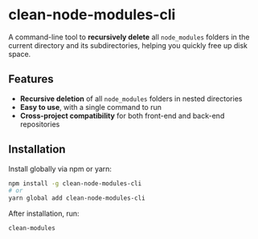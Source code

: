# clean-node-modules-cli

A command-line tool to **recursively delete** all `node_modules` folders in the current directory and its subdirectories, helping you quickly free up disk space.

## Features

- **Recursive deletion** of all `node_modules` folders in nested directories
- **Easy to use**, with a single command to run
- **Cross-project compatibility** for both front-end and back-end repositories

## Installation

Install globally via npm or yarn:

```bash
npm install -g clean-node-modules-cli
# or
yarn global add clean-node-modules-cli
```

After installation, run:

```bash
clean-modules
```
